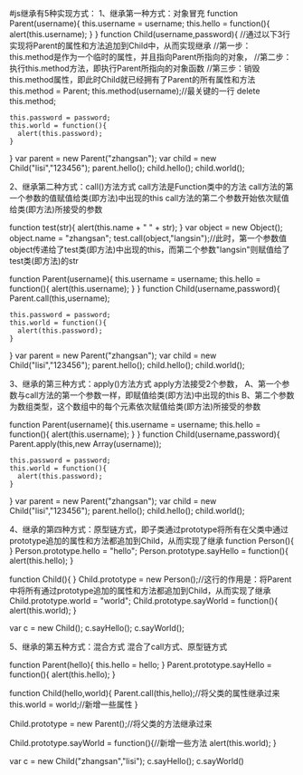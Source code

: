 #js继承有5种实现方式：
1、继承第一种方式：对象冒充
  function Parent(username){
    this.username = username;
    this.hello = function(){
      alert(this.username);
    }
  }
  function Child(username,password){
    //通过以下3行实现将Parent的属性和方法追加到Child中，从而实现继承
    //第一步：this.method是作为一个临时的属性，并且指向Parent所指向的对象，
    //第二步：执行this.method方法，即执行Parent所指向的对象函数
    //第三步：销毁this.method属性，即此时Child就已经拥有了Parent的所有属性和方法
    this.method = Parent;
    this.method(username);//最关键的一行
    delete this.method;

    this.password = password;
    this.world = function(){
      alert(this.password);
    }
  }
  var parent = new Parent("zhangsan");
  var child = new Child("lisi","123456");
  parent.hello();
  child.hello();
  child.world();

2、继承第二种方式：call()方法方式
  call方法是Function类中的方法
  call方法的第一个参数的值赋值给类(即方法)中出现的this
  call方法的第二个参数开始依次赋值给类(即方法)所接受的参数

  function test(str){
    alert(this.name + " " + str);
  }
  var object = new Object();
  object.name = "zhangsan";
  test.call(object,"langsin");//此时，第一个参数值object传递给了test类(即方法)中出现的this，而第二个参数"langsin"则赋值给了test类(即方法)的str

  function Parent(username){
    this.username = username;
    this.hello = function(){
      alert(this.username);
    }
  }
  function Child(username,password){
    Parent.call(this,username);
    
    this.password = password;
    this.world = function(){
      alert(this.password);
    }
  }
  var parent = new Parent("zhangsan");
  var child = new Child("lisi","123456");
  parent.hello();
  child.hello();
  child.world();

3、继承的第三种方式：apply()方法方式
  apply方法接受2个参数，
    A、第一个参数与call方法的第一个参数一样，即赋值给类(即方法)中出现的this
    B、第二个参数为数组类型，这个数组中的每个元素依次赋值给类(即方法)所接受的参数

  function Parent(username){
    this.username = username;
    this.hello = function(){
      alert(this.username);
    }
  }
  function Child(username,password){
    Parent.apply(this,new Array(username));
    
    this.password = password;
    this.world = function(){
      alert(this.password);
    }
  }
  var parent = new Parent("zhangsan");
  var child = new Child("lisi","123456");
  parent.hello();
  child.hello();
  child.world();

4、继承的第四种方式：原型链方式，即子类通过prototype将所有在父类中通过prototype追加的属性和方法都追加到Child，从而实现了继承
  function Person(){
  }
  Person.prototype.hello = "hello";
  Person.prototype.sayHello = function(){
    alert(this.hello);
  }
  
  function Child(){
  }
  Child.prototype = new Person();//这行的作用是：将Parent中将所有通过prototype追加的属性和方法都追加到Child，从而实现了继承
  Child.prototype.world = "world";
  Child.prototype.sayWorld = function(){
    alert(this.world);
  }
  
  var c = new Child();
  c.sayHello();
  c.sayWorld();

5、继承的第五种方式：混合方式
  混合了call方式、原型链方式

  function Parent(hello){
    this.hello = hello;
  }
  Parent.prototype.sayHello = function(){
    alert(this.hello);
  }

  function Child(hello,world){
    Parent.call(this,hello);//将父类的属性继承过来
    this.world = world;//新增一些属性
  }

  Child.prototype = new Parent();//将父类的方法继承过来

  Child.prototype.sayWorld = function(){//新增一些方法
    alert(this.world);
  }

  var c = new Child("zhangsan","lisi");
  c.sayHello();
  c.sayWorld()

